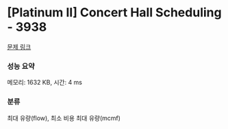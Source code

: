 # [Platinum II] Concert Hall Scheduling - 3938 

[문제 링크](https://www.acmicpc.net/problem/3938) 

### 성능 요약

메모리: 1632 KB, 시간: 4 ms

### 분류

최대 유량(flow), 최소 비용 최대 유량(mcmf)

